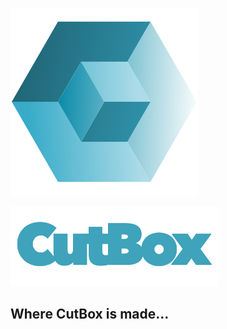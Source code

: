 ![](https://github.com/cutbox/CutBox/raw/master/CutBox/CutBox/GraphicAssets/cutbox-release-icon.png)

![](https://github.com/cutbox/cutbox.github.io/raw/master/images/cutbox-logo-text.png)

## Where CutBox is made...

<!-- 

**Here are some ideas to get you started:**

- 🙋‍♀️ A short introduction - what is your organization all about?
- 🌈 Contribution guidelines - how can the community get involved?
- 👩‍💻 Useful resources - where can the community find your docs? Is there anything else the community should know?
- 🍿 Fun facts - what does your team eat for breakfast?
- 🧙 Remember, you can do mighty things with the power of [Markdown](https://docs.github.com/github/writing-on-github/getting-started-with-writing-and-formatting-on-github/basic-writing-and-formatting-syntax)
-->
